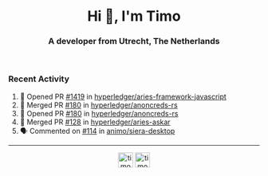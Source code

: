 <h1 align="center">Hi 👋, I'm Timo</h1>
<h3 align="center">A developer from Utrecht, The Netherlands</h3>
<br/>
<!-- https://github.com/rahuldkjain/github-profile-readme-generator --!>

<!--  <p align="left"><img src="https://github-readme-stats.vercel.app/api?username=timoglastra&show_icons=true&count_private=true&" alt="timoglastra" /></p> --!>

<!--
Github language stats
<p align="left"><img src="https://github-readme-stats.vercel.app/api/top-langs/?username=timoglastra&layout=compact" alt="timoglastra" /><p>
-->

<!-- Codestats language stats -->
<!-- <p align="left"><img src="https://codestats-readme.vercel.app/api/top-langs/?username=timoglastra&layout=compact&language_count=12" alt="timoglastra" /><p>    --!>
  
<h3>Recent Activity</h3>

<!--START_SECTION:activity-->
1. 💪 Opened PR [#1419](https://github.com/hyperledger/aries-framework-javascript/pull/1419) in [hyperledger/aries-framework-javascript](https://github.com/hyperledger/aries-framework-javascript)
2. 🎉 Merged PR [#180](https://github.com/hyperledger/anoncreds-rs/pull/180) in [hyperledger/anoncreds-rs](https://github.com/hyperledger/anoncreds-rs)
3. 💪 Opened PR [#180](https://github.com/hyperledger/anoncreds-rs/pull/180) in [hyperledger/anoncreds-rs](https://github.com/hyperledger/anoncreds-rs)
4. 🎉 Merged PR [#128](https://github.com/hyperledger/aries-askar/pull/128) in [hyperledger/aries-askar](https://github.com/hyperledger/aries-askar)
5. 🗣 Commented on [#114](https://github.com/animo/siera-desktop/issues/114) in [animo/siera-desktop](https://github.com/animo/siera-desktop)
<!--END_SECTION:activity-->

---

<p align="center">
<a href="https://twitter.com/timoglastra" target="blank"><img align="center" src="https://cdn.jsdelivr.net/npm/simple-icons@3.0.1/icons/twitter.svg" alt="timoglastra" height="30" width="30" /></a>
<a href="https://linkedin.com/in/timoglastra" target="blank"><img align="center" src="https://cdn.jsdelivr.net/npm/simple-icons@3.0.1/icons/linkedin.svg" alt="timoglastra" height="30" width="30" /></a>
</p>



